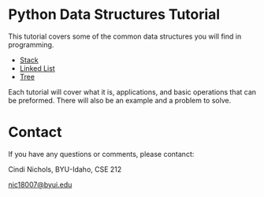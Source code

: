 # Python Data Structures Tutorial

This tutorial covers some of the common data structures you will find in programming.

- [Stack](stack.md)
- [Linked List](linkedlist.md)
- [Tree](tree.md)

Each tutorial will cover what it is, applications, and basic operations that can be preformed. There will also be an example and a problem to solve.

# Contact

If you have any questions or comments, please contanct:

Cindi Nichols, BYU-Idaho, CSE 212

nic18007@byui.edu
